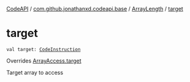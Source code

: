 [CodeAPI](../../index.md) / [com.github.jonathanxd.codeapi.base](../index.md) / [ArrayLength](index.md) / [target](.)

# target

`val target: `[`CodeInstruction`](../../com.github.jonathanxd.codeapi/-code-instruction.md)

Overrides [ArrayAccess.target](../-array-access/target.md)

Target array to access

